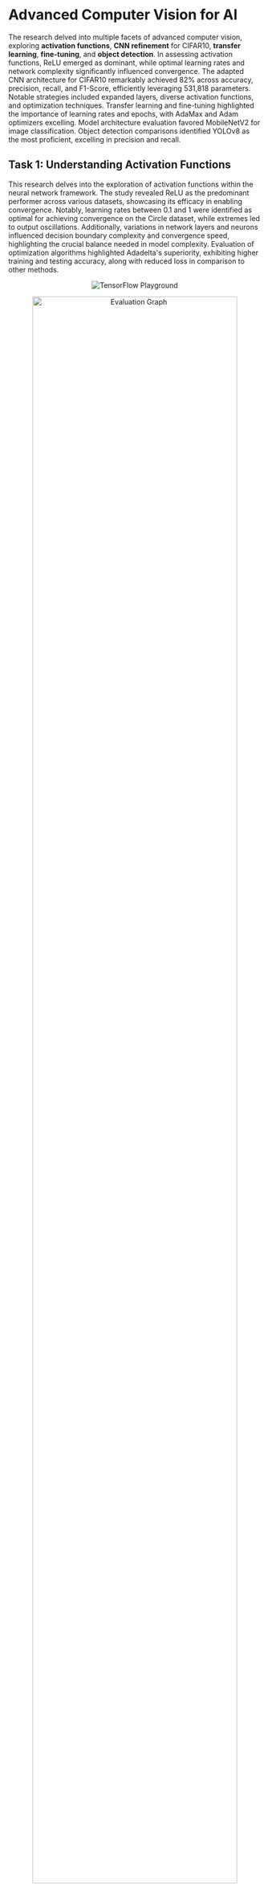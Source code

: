 # Advanced Computer Vision for AI

<p align="justify">

The research delved into multiple facets of advanced computer vision, exploring **activation functions**, **CNN refinement** for CIFAR10, **transfer learning**, **fine-tuning**, and **object detection**. In assessing activation functions, ReLU emerged as dominant, while optimal learning rates and network complexity significantly influenced convergence. The adapted CNN architecture for CIFAR10 remarkably achieved 82% across accuracy, precision, recall, and F1-Score, efficiently leveraging 531,818 parameters. Notable strategies included expanded layers, diverse activation functions, and optimization techniques. Transfer learning and fine-tuning highlighted the importance of learning rates and epochs, with AdaMax and Adam optimizers excelling. Model architecture evaluation favored MobileNetV2 for image classification. Object detection comparisons identified YOLOv8 as the most proficient, excelling in precision and recall.

## Task 1: Understanding Activation Functions

This research delves into the exploration of activation functions within the neural network framework. The study revealed ReLU as the predominant performer across various datasets, showcasing its efficacy in enabling convergence. Notably, learning rates between 0.1 and 1 were identified as optimal for achieving convergence on the Circle dataset, while extremes led to output oscillations. Additionally, variations in network layers and neurons influenced decision boundary complexity and convergence speed, highlighting the crucial balance needed in model complexity. Evaluation of optimization algorithms highlighted Adadelta's superiority, exhibiting higher training and testing accuracy, along with reduced loss in comparison to other methods.

<p align='center'>
  <img src="Individual Assignment/Assignment 1/neural_network_1_layer.png" alt="TensorFlow Playground">
</p>

<p align='center'>
  <img src="Individual Assignment/Assignment 1/evaluation_graph.png" width="90%" alt="Evaluation Graph">
</p>

## Task 2: Understanding Convolutional Neural Networks

The study focused on refining TensorFlow's CNN tutorial for improved performance on the `CIFAR10` dataset. CIFAR10 comprises 60,000 color images categorized into `10` classes, each containing 6,000 images. This dataset is split into 50,000 training images and 10,000 testing images. Each image is a 32x32 pixel array, making it a challenging yet standard benchmark in the field of computer vision due to its diverse classes and low resolution.

<p align='center'>
  <img src="Individual Assignment/Assignment 2/data.png" alt="CIFAR10 Dataset" width="70%">
</p>

The adapted CNN architecture achieved remarkable enhancements, attaining an outstanding **82%** `Accuracy`, `Precision`, `Recall`, and `F1-Score` on the CIFAR10 test set. These improvements were made while judiciously utilizing 531,818 model parameters, showcasing the efficiency and optimization achieved through the adapted architecture.

### Proposed Enhanced CNN Architecture for the CIFAR10 Dataset
<p align="center">

| No.   | Layer Type           | Details                |
|-------|----------------------|------------------------|
| 1     | `Conv2D`             | (3, 3), 32 filters, `ELU` |
| 2     | `BatchNormalization` | -                      |
| 3     | `Conv2D`             | (3, 3), 32 filters, `ELU` |
| 4     | `BatchNormalization` | -                      |
| 5     | `MaxPooling2D`       | (2, 2)                 |
| 6     | `Dropout`            | 25%                    |
| 7     | `Conv2D`             | (3, 3), 64 filters, `ELU` |
| 8     | `BatchNormalization` | -                      |
| 9     | `Conv2D`             | (3, 3), 64 filters, `ELU` |
| 10    | `BatchNormalization` | -                      |
| 11    | `MaxPooling2D`       | (2, 2)                 |
| 12    | `Dropout`            | 25%                    |
| 13    | `Conv2D`             | (3, 3), 128 filters, `ELU` |
| 14    | `BatchNormalization` | -                      |
| 15    | `Conv2D`             | (3, 3), 128 filters, `ELU` |
| 16    | `BatchNormalization` | -                      |
| 17    | `Dropout`            | 25%                    |
| 18    | `Flatten`            | -                      |
| 19    | `Dense`              | 512 neurons, `ReLU`    |
| 20    | `BatchNormalization` | -                      |
| 21    | `Dropout`            | 50%                    |
| 22    | `Dense`              | 256 neurons, `ReLU`    |
| 23    | `BatchNormalization` | -                      |
| 24    | `Dropout`            | 50%                    |
| 25    | `Dense`              | 128 neurons, `ReLU`    |
| 26    | `BatchNormalization` | -                      |
| 27    | `Dropout`            | 50%                    |
| 28    | `Dense`              | 64 neurons, `ReLU`     |
| 29    | `BatchNormalization` | -                      |
| 30    | `Dropout`            | 50%                    |
| 31    | `Dense`              | 10 neurons             |
| 32    | `Softmax`            | -                      |

</p>

The architectural enhancements focused on expanding convolutional and dense layers, incorporating optimal activation functions like softmax, ELU, and ReLU, and employing optimization techniques such as the Adam optimizer with gradient clipping. Additional strategies included integrating dropout and batch normalization layers, utilizing a larger batch size and epochs, and incorporating an early stopping callback.


<p align='center'>
<table align="center">
  <tr>
    <td align="center"  width="50%">
      <img src="Individual Assignment/Assignment 2/best_cnn_model.png" alt="Validation Graphs"/>
    </td>
    <td align="center" width="50%">
      <img src="Individual Assignment/Assignment 2/confusion_matrix.png" alt="Confusion Matrix"/>
    </td>
  </tr>
</table>
</p>

Observations from the enhanced model revealed notable outcomes: training and validation curves displayed gradual convergence, indicating minimized overfitting. However, challenges in accurately classifying specific classes, notably `cat` and `dog`, were identified from the confusion matrix. Despite this, a distinct diagonal line in the matrix highlighted the model's generally accurate classification across most classes.

### **CIFAR DecaLuminarNet:** A Further Enhanced CNN Architecture for CIFAR10

The proposed architecture was further refined to achieve a more efficient model. The adapted architecture, named `CIFAR DecaLuminarNet`, achieved an impressive **86%** `Accuracy`, `Precision`, `Recall`, and `F1-Score` on the CIFAR10 test set, utilizing **8,966,986** parameters. This model was trained for **150** epochs with a batch size of **512**. The `DecaLuminarNet` conveys deep and illuminating insights into the model's architecture, with `Deca` representing the 10 classes in CIFAR10 and `LuminarNet` signifying the model's illuminating performance over the first proposed architecture.
<p align="center">

| No.   | Layer Type           | Details                |
|-------|----------------------|------------------------|
| 1     | `Conv2D`             | (3, 3), 64 filters, `ReLU`, `padding='same'` |
| 2     | `BatchNormalization` | -                      |
| 3     | `Conv2D`             | (3, 3), 64 filters, `ReLU`, `padding='same'` |
| 4     | `BatchNormalization` | -                      |
| 5     | `MaxPooling2D`       | (2, 2)                 |
| 6     | `Dropout`            | 25%                    |
| 7     | `Conv2D`             | (3, 3), 128 filters, `ReLU`, `padding='same'` |
| 8     | `BatchNormalization` | -                      |
| 9     | `Conv2D`             | (3, 3), 128 filters, `ReLU`, `padding='same'` |
| 10    | `BatchNormalization` | -                      |
| 11    | `MaxPooling2D`       | (2, 2)                 |
| 12    | `Dropout`            | 25%                    |
| 13    | `Conv2D`             | (3, 3), 256 filters, `ReLU`, `padding='same'` |
| 14    | `BatchNormalization` | -                      |
| 15    | `Conv2D`             | (3, 3), 256 filters, `ReLU`, `padding='same'` |
| 16    | `BatchNormalization` | -                      |
| 17    | `Conv2D`             | (3, 3), 256 filters, `ReLU`, `padding='same'` |
| 18    | `BatchNormalization` | -                      |
| 19    | `MaxPooling2D`       | (2, 2)                 |
| 20    | `Dropout`            | 25%                    |
| 21    | `Flatten`            | -                      |
| 22    | `Dense`              | 512 neurons, `ReLU`    |
| 23    | `BatchNormalization` | -                      |
| 24    | `Dropout`            | 50%                    |
| 25    | `Dense`              | 512 neurons, `ReLU`    |
| 26    | `BatchNormalization` | -                      |
| 27    | `Dropout`            | 50%                    |
| 28    | `Dense`              | 10 neurons, `Softmax`  |

</p>

The refined architecture focused on expanding convolutional layers, incorporating renowned optimal activation functions like softmax and ReLU, and employing optimization techniques such as the Adam optimizer with gradient clipping. Additional strategies included integrating dropout and batch normalization layers, utilizing a larger batch size and epochs, and incorporating an early stopping and reduce learning rate on plateau callbacks. 

<p align='center'>
<table align="center">
  <tr>
    <td align="center" width="52%">
      <img src="Individual Assignment/Assignment 2/cifar_decaluminar_net_model.png" alt="Validation Graphs"/>
    </td>
    <td align="center" width="50%">
      <img src="Individual Assignment/Assignment 2/cifar_decaluminar_net_confusion_matrix.png" alt="Confusion Matrix"/>
    </td>
  </tr>
</table>
</p>

Observations from the enhanced model revealed notable outcomes: training and validation curves displayed gradual convergence, indicating minimized overfitting. However, challenges in accurately classifying specific classes, notably `cat` and `dog` persisted. Despite this, a distinct diagonal line in the matrix highlighted the model's generally accurate classification across most classes.

## Task 3: Transfer Learning & Fine-Tuning

This research explored advanced computer vision techniques, including transfer learning, fine-tuning, learning rates, optimizers, and model architectures, aiming to enhance image classification. The study aimed to identify crucial elements in the classification process and assess the combined impact of these techniques on overall performance.

<p align='center'>
  <img src="Individual Assignment/Assignment 3/data.png" alt="Cats and Dog Dataset" width="70%">
</p>

### Learning Rate & Epochs
Smaller learning rates, particularly 0.001, demonstrated superior initial performance with the `Cats and Dogs` dataset, resulting in higher validation accuracy and lower loss. Extremes (0.1 and 0.0001) led to poorer outcomes. Increasing the number of epochs notably improved model convergence and validation accuracy.

<p align='center'>
<table align="center">
  <tr>
    <td align="center">
      <img src="Individual Assignment/Assignment 3/plots/Validation Accuracy and Loss for different learning rates.png" alt="Validation Graphs LR"  width="100%" />
    </td>
    <td align="center">
      <img src="Individual Assignment/Assignment 3/plots/Validation Accuracy and Loss for different epochs.png" alt="Validation Graphs Epochs"  width="100%" />
    </td>
  </tr>
</table>
</p>

### Fine-Tuning & Optimizers
AdaMax and Adam optimizers showcased superior performance due to their adaptive learning rate strategies, resulting in higher accuracy and reduced loss. Conversely, AdaDelta's limitations in capturing intricate dataset patterns led to inferior performance. Additionally, repeated performance jumps during fine-tuning suggested instability in model performance.

<p align='center'>
<table align="center">
  <tr>
    <td align="center" width="50%">
      <img src="Individual Assignment/Assignment 3/plots/Validation Accuracy and Loss for different optimizers.png" alt="Validation Graphs Optimizers"/>
    </td>
    <td align="center" width="36%">
      <img src="Individual Assignment/Assignment 3/plots/Adamax.png" alt="Validation Graphs Epochs"/>
    </td>
  </tr>
</table>
</p>

### Model Architectures
Various model architectures were evaluated for image classification. MobileNetV2 displayed strong initial validation accuracy (Val Acc) of **0.9678** and excelled in fine-tuning with a Val Acc of **0.9913**, achieving the highest Test Acc of **0.9948**. ResNet50 and EfficientNetB0 emerged as noteworthy competitors, showcasing high accuracy and low loss, while InceptionV3 displayed the lowest validation loss.

<p align='center'>
  <img src="Individual Assignment/Assignment 3/plots/Model Architecture Table.png" width="80%" alt="Model Architecture Table">
</p>

1. **Static Params:** **Loss** = Cross Entropy, **LR** = 0.001, **Initial Epochs** = 10, **Fine-Tune Epochs** = 10, **Base Model** = MobileNetV2
2. **Static Params:** **Loss** = Cross Entropy, **LR** = 0.001, **Initial Epochs** = 10, **Fine-Tune Epochs** = 10
3. **Static Params:** **Loss** = Cross Entropy, **LR** = 0.001, **Initial Epochs** = 10, **Fine-Tune Epochs** = 10

## Task 4: Pizza Object Detection
### Introduction
In this project, object classification models like **ResNet50**, **VGG16**, and **MobileNet** were employed to classify images into two categories: those containing pizza and those that didn't. Subsequently, an annotated dataset encompassing diverse pizza types and ingredients was created using **RoboFlow**. This dataset was then used to train object-detection models—**YOLOv8**, **YOLOv5**, **RetinaNet**—aimed at identifying pizzas and their ingredients. Loss and accuracy graphs were generated for evaluation. Although a basic implementation of **DETR** was explored, it was not included in the final assessment. The culmination of these techniques led to the construction of a comprehensive pizza analysis system.
<br><br>

<p align='center'>
  <img src="Group Project Assignment/Diagrams/pipeline.drawio.png" alt="Pipeline">
</p>

### Setup

The code for this research was executed on Google Colab, with provided environment files (`environment.yml` and `requirements.txt`) for local execution of object detectors. The main directory structure includes the following folders:

- **Papers:** Contains references to any papers cited in the documentation.
- **Part_1_Object_Classification:** Includes files pertinent to the Object Classification task.
- **Part_2_Building a Dataset:** Encompasses files related to the creation of an annotated dataset.
- **Part_3_Object_Detection:** Holds files related to the Object Detection task.
- **Part_3_Results:** Consists of diagrams or images created for evaluation of both object classification and object detection tasks.
- **pizza_data:** Contains the Kaggle Pizza Data Dataset [1].
- **pizza_classification:** Holds the Kaggle Pizza Classification Dataset [2].

<!-- <p align='center'>
  <img src="Assets/fileexplorerMain.png" alt="File Explorer">
</p> -->

### Object Classification

Object classification is a core task in computer vision, involving the detection and categorization of objects based on predefined classes. Models trained on labeled datasets can assign labels to images with varying confidence levels, often requiring a threshold to filter low-confidence predictions.

<p align='center'>
<table align="center">
  <tr>
    <td align="center">
      <img src="Group Project Assignment/Assets/Object Classification/resnet50.png" alt="ResNet50"  width="100%" height="auto" />
    </td>
    <td align="center">
      <img src="Group Project Assignment/Assets/Object Classification/vgg16.png" alt="VGG16" width="100%" height="auto" />
    </td>
    <td align="center">
      <img src="Group Project Assignment/Assets/Object Classification/mobilenet.png" alt="MobileNet" width="100%" height="auto" />
    </td>
  </tr>
</table>
</p>

#### ImageNet
ImageNet (2009) is a widely used dataset for training computer vision models, though not directly utilized in this project. Pre-trained models with ImageNet weights were employed.

#### VGG16
Introduced in 2014, VGG16 excels in image classification despite its relative simplicity compared to newer architectures, focusing on capturing intricate patterns within images.

#### ResNet50
ResNet50 (2015) addresses deep network training issues using residual learning blocks and skip connections, enhancing accuracy in image recognition by overcoming the vanishing gradient problem.

#### MobileNet
Designed in 2017 for mobile and edge devices with limited computational resources, MobileNet employs depth-wise separable convolutions, striking a balance between accuracy and efficiency for real-time applications.

Three classification models—ResNet50, VGG16, and MobileNet—were chosen for implementation in this study. Apart from their popularity, these models were selected due to their manageable computational requirements and diverse architectures. A Kaggle-retrieved dataset [2] was used for comparison purposes. Images were resized to 224x224 to accommodate model input size requirements, ensuring fair evaluation among the architectures.

<p align='center'>
  <img src="Group Project Assignment/Assets/Object Classification/comparisons_classification.png" alt="Comparisons">
</p>

Utilizing pre-trained weights from ImageNet, the classification process commenced by feeding images to each model. The predict function returned lists of tuples containing label identifiers, names, and associated confidence scores for each image. Top five labels per image, ranked by confidence, were displayed and saved into JSON files corresponding to each model used.

Despite their capability to classify various labels, these models were limited to classifying a pizza without distinguishing its toppings, as none were part of the known label list.

<p align='center'>
<table align="center">
  <tr>
    <td align="center">
      <img src="Group Project Assignment/Assets/Object Classification/resnet50CM.png" alt="ResNet50"  width="100%" height="auto" />
    </td>
    <td align="center">
      <img src="Group Project Assignment/Assets/Object Classification/vgg16CM.png" alt="VGG16" width="100%" height="auto" />
    </td>
    <td align="center">
      <img src="Group Project Assignment/Assets/Object Classification/mobilenetCM.png" alt="MobileNet" width="100%" height="auto" />
    </td>
  </tr>
</table>
</p>

### Dataset Creation

Building a robust annotated dataset is a time-consuming process vital for object detection. It begins with dataset selection and label definition before the annotation process. Bounding boxes were used for this project, while other tasks might employ polygon annotation. Precise and consistent annotations are essential, facilitated by tools like Roboflow.

#### Roboflow
Established in 2019, Roboflow is a user-friendly platform offering annotation, augmentation, and organization tools, aiding efficient dataset management.

#### Annotated Pizza Dataset
For object detection, a Kaggle-sourced pizza dataset of around `9000` images was utilized [1]. Approximately `1500` images were annotated, focusing on `16` common pizza ingredients for labeling.

Chosen ingredient labels:
1. Arugula
2. Bacon
3. Basil
4. Broccoli
5. Cheese
6. Chicken
7. Corn
8. Ham
9. Mushroom
10. Olives
11. Onion
12. Pepperoni
13. Peppers
14. Pineapple
15. Pizza
16. Tomatoes

To streamline annotation and system performance, certain ingredients were omitted. Roboflow's tools were used for label management, bounding box creation, and image sorting.

#### Data Preparation
Following annotation, the dataset was split into training, validation, and testing sets in a `60%-20%-20%` ratio. Augmentations, like rotation and blur, were exclusively applied to the training set, resulting in `2544`, `284`, and `283` images, respectively. The dataset was exported in various formats via Roboflow to suit object detection model requirements.

<p align='center'>
  <img src="Group Project Assignment/Assets\dataset_split.png" alt="Dataset Split">
</p>

This meticulous dataset preparation laid the foundation for subsequent training and evaluation phases of the object detection model.

#### Additional Roboflow Model (Roboflow 3.0)

Roboflow introduced its own model (**Roboflow 3.0**) utilizing the labeled dataset mentioned earlier for training. The dataset is available at https://app.roboflow.com/advanced-computer-vision-assignment/pizza-object-detector/deploy/7, while the resultant model can be accessed via the QR code or through the deployment dashboard displayed below.

<p align='center'>
<a href="https://app.roboflow.com/advanced-computer-vision-assignment/pizza-object-detector/deploy/7">
  <img src="Group Project Assignment/Assets/Roboflow_deployment.png" alt="Roboflow Deployment">
</a>
</p>

The QR code can be scanned to access the deployment dashboard below:
<p align='center'>
<a href="https://app.roboflow.com/advanced-computer-vision-assignment/pizza-object-detector/deploy/7">
  <img src="Group Project Assignment/Assets/QR Code.png" alt="Roboflow Deployment" width="20%" height="auto">
</a>
</p>

To cite the dataset, please use the following BibTeX format:

```bib
@misc{ pizza-object-detector_dataset,
    title = { Pizza Object Detector Dataset },
    type = { Open Source Dataset },
    author = {Matthias Bartolo and Jerome Agius and Isaac Muscat},
    howpublished = { \url{ https://universe.roboflow.com/advanced-computer-vision-assignment/pizza-object-detector } },
    url = { https://universe.roboflow.com/advanced-computer-vision-assignment/pizza-object-detector },
    journal = { Roboflow Universe },
    publisher = { Roboflow },
    year = { 2023 },
    month = { nov },
}
```

### Object Detection

Object Detection in computer vision involves identifying objects and their locations within images or videos, incorporating bounding boxes and class labels. Unlike object classification, it pinpoints an object's position through bounding boxes and assigns appropriate class labels.

#### RetinaNet
RetinaNet (2017) addresses class imbalance and localization with its Focal Loss, emphasizing difficult examples during training. Its feature pyramid network handles multi-scale features, making it proficient in complex, multi-scale object detection scenarios.

<p align='center'>
<table align="center">
  <tr>
    <td align="center" width="63%">
      <img src="Group Project Assignment/Part_3_Results/RetinaNet/inference_images/000001_jpg.rf.28a0a9ec43243edc5b2179d657363422.jpg.jpg" alt="Image 1" />
    </td>
    <td align="center" width="50%">
      <img src="Group Project Assignment/Part_3_Results/RetinaNet/inference_images/00151_jpg.rf.575d4c0db587e5567e95e15f32fb479d.jpg.jpg" alt="Image 2"/>
    </td>
  </tr>
</table>
</p>


#### YOLOv5
YOLOv5 (2020) by Ultralytics improves YOLO's legacy with a more streamlined architecture, offering customization and multi-platform deployment. Variants like YOLOv5x and YOLOv5s cater to different computational requirements, focusing on simplicity, efficiency, and performance.

<p align='center'>
<table align="center">
  <tr>
    <td align="center" width="38%">
      <img src="Group Project Assignment/Part_3_Results/YOLOv5/results/detect/exp/00061_jpg.rf.d91f39fda40d6ef026acb7a15751f913.jpg" alt="Image 1"/>
    </td>
    <td align="center" width="50%">
      <img src="Group Project Assignment/Part_3_Results/YOLOv5/results/detect/exp/01167_jpg.rf.913f261297783a8efd10ca65fd78a429.jpg" alt="Image 2"/>
    </td>
  </tr>
</table>
</p>

#### YOLOv8
YOLOv8 (2023) continues advancements, utilizing CSPDarknet53 for efficient image processing while maintaining high accuracy. Variants like YOLOv8-CSP and YOLOv8-Darknet provide options for different computational resources and use cases.

<p align='center'>
  <img src="Group Project Assignment/Assets/YOLOv8Examples.jpg" alt="YOLOv8">
</p>

#### DETR
DETR (2020) from Facebook AI Research replaces traditional anchor-based methods with transformers for end-to-end object detection. It handles multiple objects effectively in complex environments, especially with small-sized objects.

<p align='center'>
<table align="center">
  <tr>
    <td align="center">
      <img src="Group Project Assignment/Part_3_Results/DETR/groundTurth.png" alt="Ground Truth"  width="100%"/>
    </td>
    <td align="center">
      <img src="Group Project Assignment/Part_3_Results/DETR/Prediction.png" alt="DETR Prediction"  width="100%"/>
    </td>
  </tr>
</table>
</p>

The project implemented YOLOv5, YOLOv8, RetinaNet, and DETR for object detection, leveraging their specific strengths. Each model underwent dataset preparation, training, and evaluation. Post-training, examples of object detection in test images were showcased to assess model performance and capabilities.

### Evaluation

The evaluation compared YOLOv5, YOLOv8, RetinaNet, and DETR models. YOLOv8 showcased superior overall performance compared to YOLOv5, demonstrating better precision and recall in most scenarios despite the use of early stopping. While YOLOv5 displayed more consistent gradient reduction and higher precision at greater recall levels in precision-recall curves, YOLOv8 emerged as the best-performing model considering multiple evaluation metrics and curves. RetinaNet, an older architecture, showed lower precision but higher recall, producing acceptable results compared to modern YOLO architectures. Though DETR was implemented without specific graphs, a table with Average Precision and Recall values was provided, enabling comparison against other models. In summary, while YOLOv5 excelled in certain aspects, the comprehensive evaluation favored YOLOv8 as the top-performing model in this evaluation.

<p align='center'>
<table align="center">
  <tr>
    <td align="center">
      <img src="Group Project Assignment/Part_3_Results/RetinaNet/RetinaNet MAP.png" alt="RetinaNet MAP"  width="100%" />
      <strong>RetinaNet MAP Graph</strong>
    </td>
    <td align="center">
      <img src="Group Project Assignment/Part_3_Results/RetinaNet/RetinaNetPR.png" alt="RetinaNet PR"  width="100%"/>
      <strong>RetinaNet PR Curve</strong>
    </td>
  </tr>
</table>
</p>

<p align='center'>
<table align="center">
  <tr>
    <td align="center">
      <img src="Group Project Assignment/Part_3_Results/YOLOv5/results/val/yolov5s_results2 (testing)/confusion_matrix.png" alt="YOLOv5 CM"  width="100%"/>
      <strong>YOLOv5 Confusion Matrix</strong>
    </td>
    <td align="center">
      <img src="Group Project Assignment/Part_3_Results/YOLOv8/detect/validation/confusion_matrix_normalized.png" alt="YOLOv8 CM"  width="100%"/>
        <strong>YOLOv8 Confusion Matrix</strong>
    </td>
  </tr>
</table>
</p>

### Conclusion
The evaluation highlighted VGG16 as the top-performing image classifier, achieving the highest precision and F1-Score among the implemented models. For object detection tasks on a custom annotated pizza dataset, YOLOv8 emerged as the best-performing model, exhibiting superior curves compared to others. This study underscores the performance of various models in image classification and object detection tasks using a custom annotated dataset. While certain models excelled in this specific dataset, results could have varied with a different dataset selection. Additionally, the choice of pre-defined labels might have impacted the performance of object detection models.

### References

[1] M. Bryant, Pizza images with topping labels,
https://www.kaggle.com/datasets/michaelbryantds/pizza-images-with-topping-
labels/, Jun. 2019.

[2] Project_SHS, Pizza images with topping labels,
https://www.kaggle.com/datasets/projectshs/pizza-classification-data/, Dec.
2022.

</p>

<!-- The dataset which was used can be found through the following link: https://www.kaggle.com/datasets/michaelbryantds/pizza-images-with-topping-labels/

Classificaiton dataset: https://www.kaggle.com/datasets/projectshs/pizza-classification-data/

GitHub code from which we retrieved the ImageNet pizza images
https://github.com/mf1024/ImageNet-Datasets-Downloader/tree/master -->
